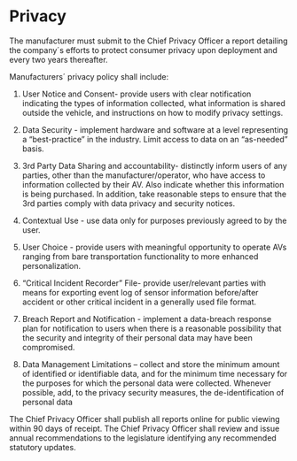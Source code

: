 # Privacy
The manufacturer must submit to the Chief Privacy Officer a report detailing the company´s efforts to protect consumer privacy upon deployment and every two years thereafter.  

Manufacturers´ privacy policy shall include:

1. User Notice and Consent- provide users with clear notification indicating the types of information collected, what information is shared outside the vehicle, and instructions on how to modify privacy settings.


2. Data Security - implement hardware and software at a level representing a “best-practice” in the industry. Limit access to data on an “as-needed” basis.


3. 3rd Party Data Sharing and accountability- distinctly inform users of any parties, other than the manufacturer/operator, who have access to information collected by their AV. Also indicate whether this information is being purchased. In addition, take reasonable steps to ensure that the 3rd parties comply with data privacy and security notices.


4.  Contextual Use - use data only for purposes previously agreed to by the user.


5.  User Choice - provide users with meaningful opportunity to operate AVs ranging from bare transportation functionality to more enhanced personalization.


6.  “Critical Incident Recorder” File- provide user/relevant parties with means for exporting event log of sensor information before/after accident or other critical incident in a generally used file format.


7.  Breach Report and Notification - implement a data-breach response plan for notification to users when there is a reasonable possibility that the security and integrity of their personal data may have been compromised.


8.  Data Management Limitations – collect and store the minimum amount of identified or identifiable data, and for the minimum time necessary for the purposes for which the personal data were collected. Whenever possible, add, to the privacy security measures, the de-identification of personal data 


The Chief Privacy Officer shall publish all reports online for public viewing within 90 days of receipt. The Chief Privacy Officer shall review and issue annual recommendations to the legislature identifying any recommended statutory updates. 
